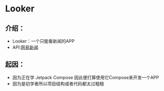 # Looker

## 介绍：
- Looker：一个只能看新闻的APP
- API:[网易新闻](https://blog.csdn.net/xm1037782843/article/details/103388228)


## 起因：
- 因为正在学 Jetpack Compose 因此便打算使用它Compose来开发一个APP
- 因为是初学者所以项目结构或者代码都太过粗糙




